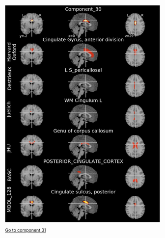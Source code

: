 


![30](preliminary/30.jpg "Component 30")

[Go to component 31](https://parietal-inria.github.io/MODL_atlas/512/31 "Component 31")